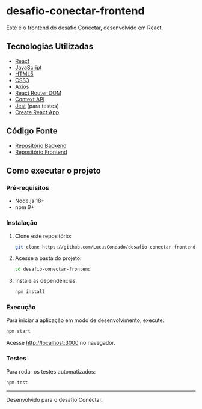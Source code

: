 # desafio-conectar-frontend

Este é o frontend do desafio Conéctar, desenvolvido em React.

## Tecnologias Utilizadas

- [React](https://react.dev/)
- [JavaScript](https://developer.mozilla.org/pt-BR/docs/Web/JavaScript)
- [HTML5](https://developer.mozilla.org/pt-BR/docs/Web/HTML)
- [CSS3](https://developer.mozilla.org/pt-BR/docs/Web/CSS)
- [Axios](https://axios-http.com/)
- [React Router DOM](https://reactrouter.com/)
- [Context API](https://react.dev/reference/react/useContext)
- [Jest](https://jestjs.io/) (para testes)
- [Create React App](https://github.com/facebook/create-react-app)

## Código Fonte

- [Repositório Backend](https://github.com/LucasCondado/desafio-conectar-backend)
- [Repositório Frontend](https://github.com/LucasCondado/desafio-conectar-frontend)

## Como executar o projeto

### Pré-requisitos

- Node.js 18+
- npm 9+

### Instalação

1. Clone este repositório:
    ```sh
    git clone https://github.com/LucasCondado/desafio-conectar-frontend.git
    ```
2. Acesse a pasta do projeto:
    ```sh
    cd desafio-conectar-frontend
    ```
3. Instale as dependências:
    ```sh
    npm install
    ```

### Execução

Para iniciar a aplicação em modo de desenvolvimento, execute:
```sh
npm start
```
Acesse [http://localhost:3000](http://localhost:3000) no navegador.

### Testes

Para rodar os testes automatizados:
```sh
npm test
```
---

Desenvolvido para o desafio Conéctar.
